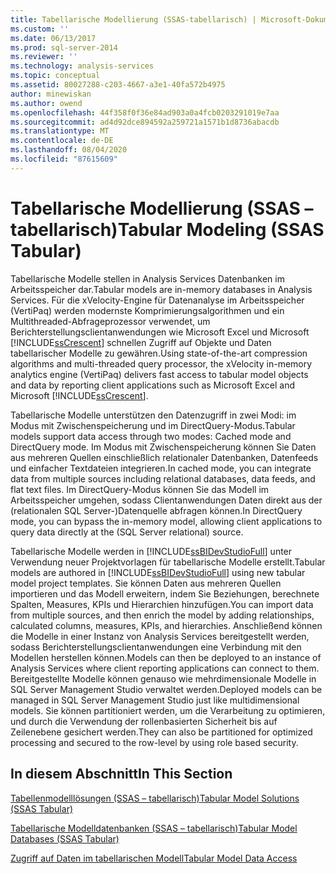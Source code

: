 ```yaml
---
title: Tabellarische Modellierung (SSAS-tabellarisch) | Microsoft-Dokumentation
ms.custom: ''
ms.date: 06/13/2017
ms.prod: sql-server-2014
ms.reviewer: ''
ms.technology: analysis-services
ms.topic: conceptual
ms.assetid: 80027288-c203-4667-a3e1-40fa572b4975
author: minewiskan
ms.author: owend
ms.openlocfilehash: 44f358f0f36e84ad903a0a4fcb0203291019e7aa
ms.sourcegitcommit: ad4d92dce894592a259721a1571b1d8736abacdb
ms.translationtype: MT
ms.contentlocale: de-DE
ms.lasthandoff: 08/04/2020
ms.locfileid: "87615609"
---
```

# <a name="tabular-modeling-ssas-tabular"></a><span data-ttu-id="f2e9c-102">Tabellarische Modellierung (SSAS – tabellarisch)</span><span class="sxs-lookup"><span data-stu-id="f2e9c-102">Tabular Modeling (SSAS Tabular)</span></span>
  <span data-ttu-id="f2e9c-103">Tabellarische Modelle stellen in Analysis Services Datenbanken im Arbeitsspeicher dar.</span><span class="sxs-lookup"><span data-stu-id="f2e9c-103">Tabular models are in-memory databases in Analysis Services.</span></span> <span data-ttu-id="f2e9c-104">Für die xVelocity-Engine für Datenanalyse im Arbeitsspeicher (VertiPaq) werden modernste Komprimierungsalgorithmen und ein Multithreaded-Abfrageprozessor verwendet, um Berichterstellungsclientanwendungen wie Microsoft Excel und Microsoft [!INCLUDE[ssCrescent](../../includes/sscrescent-md.md)] schnellen Zugriff auf Objekte und Daten tabellarischer Modelle zu gewähren.</span><span class="sxs-lookup"><span data-stu-id="f2e9c-104">Using state-of-the-art compression algorithms and multi-threaded query processor, the xVelocity in-memory analytics engine (VertiPaq) delivers fast access to tabular model objects and data by reporting client applications such as Microsoft Excel and Microsoft [!INCLUDE[ssCrescent](../../includes/sscrescent-md.md)].</span></span>  
  
 <span data-ttu-id="f2e9c-105">Tabellarische Modelle unterstützen den Datenzugriff in zwei Modi: im Modus mit Zwischenspeicherung und im DirectQuery-Modus.</span><span class="sxs-lookup"><span data-stu-id="f2e9c-105">Tabular models support data access through two modes: Cached mode and DirectQuery mode.</span></span> <span data-ttu-id="f2e9c-106">Im Modus mit Zwischenspeicherung können Sie Daten aus mehreren Quellen einschließlich relationaler Datenbanken, Datenfeeds und einfacher Textdateien integrieren.</span><span class="sxs-lookup"><span data-stu-id="f2e9c-106">In cached mode, you can integrate data from multiple sources including relational databases, data feeds, and flat text files.</span></span> <span data-ttu-id="f2e9c-107">Im DirectQuery-Modus können Sie das Modell im Arbeitsspeicher umgehen, sodass Clientanwendungen Daten direkt aus der (relationalen SQL Server-)Datenquelle abfragen können.</span><span class="sxs-lookup"><span data-stu-id="f2e9c-107">In DirectQuery mode, you can bypass the in-memory model, allowing client applications to query data directly at the (SQL Server relational) source.</span></span>  
  
 <span data-ttu-id="f2e9c-108">Tabellarische Modelle werden in [!INCLUDE[ssBIDevStudioFull](../../includes/ssbidevstudiofull-md.md)] unter Verwendung neuer Projektvorlagen für tabellarische Modelle erstellt.</span><span class="sxs-lookup"><span data-stu-id="f2e9c-108">Tabular models are authored in [!INCLUDE[ssBIDevStudioFull](../../includes/ssbidevstudiofull-md.md)] using new tabular model project templates.</span></span> <span data-ttu-id="f2e9c-109">Sie können Daten aus mehreren Quellen importieren und das Modell erweitern, indem Sie Beziehungen, berechnete Spalten, Measures, KPIs und Hierarchien hinzufügen.</span><span class="sxs-lookup"><span data-stu-id="f2e9c-109">You can import data from multiple sources, and then enrich the model by adding relationships, calculated columns, measures, KPIs, and hierarchies.</span></span> <span data-ttu-id="f2e9c-110">Anschließend können die Modelle in einer Instanz von Analysis Services bereitgestellt werden, sodass Berichterstellungsclientanwendungen eine Verbindung mit den Modellen herstellen können.</span><span class="sxs-lookup"><span data-stu-id="f2e9c-110">Models can then be deployed to an instance of Analysis Services where client reporting applications can connect to them.</span></span> <span data-ttu-id="f2e9c-111">Bereitgestellte Modelle können genauso wie mehrdimensionale Modelle in SQL Server Management Studio verwaltet werden.</span><span class="sxs-lookup"><span data-stu-id="f2e9c-111">Deployed models can be managed in SQL Server Management Studio just like multidimensional models.</span></span> <span data-ttu-id="f2e9c-112">Sie können partitioniert werden, um die Verarbeitung zu optimieren, und durch die Verwendung der rollenbasierten Sicherheit bis auf Zeilenebene gesichert werden.</span><span class="sxs-lookup"><span data-stu-id="f2e9c-112">They can also be partitioned for optimized processing and secured to the row-level by using role based security.</span></span>  
  
## <a name="in-this-section"></a><span data-ttu-id="f2e9c-113">In diesem Abschnitt</span><span class="sxs-lookup"><span data-stu-id="f2e9c-113">In This Section</span></span>  
 [<span data-ttu-id="f2e9c-114">Tabellenmodelllösungen &#40;SSAS – tabellarisch&#41;</span><span class="sxs-lookup"><span data-stu-id="f2e9c-114">Tabular Model Solutions &#40;SSAS Tabular&#41;</span></span>](../tabular-model-solutions-ssas-tabular.md)  
  
 [<span data-ttu-id="f2e9c-115">Tabellarische Modelldatenbanken &#40;SSAS – tabellarisch&#41;</span><span class="sxs-lookup"><span data-stu-id="f2e9c-115">Tabular Model Databases &#40;SSAS Tabular&#41;</span></span>](tabular-model-databases-ssas-tabular.md)  
  
 [<span data-ttu-id="f2e9c-116">Zugriff auf Daten im tabellarischen Modell</span><span class="sxs-lookup"><span data-stu-id="f2e9c-116">Tabular Model Data Access</span></span>](tabular-model-data-access.md)  
  
  
